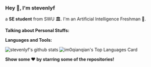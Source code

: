 ### Hey 👋, I'm stevenlyf
a **SE student**  from SWU 🏛. I'm an Artificial Intelligence Freshman 🐔. 

**Talking about Personal Stuffs:**


**Languages and Tools:**  

![stevenlyf's github stats](https://github-readme-stats.vercel.app/api?username=stevenlyf428&show_icons=true&hide_border=true)
![im0qianqian's Top Languages Card](https://github-readme-stats.vercel.app/api/top-langs/?username=stevenlyf428&langs_count=10&hide=Jupyter%20Notebook&hide_border=true&exclude_repo&layout=compact&custom_title=Most%20Used%20Languages%20(Top%2010))

**Show some ❤️ by starring some of the repositories!**
